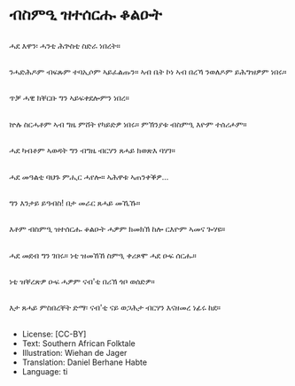 # ብስምዒ ዝተሰርሑ ቆልዑት

##
ሓደ እዋን፡ ሓንቲ ሕጕስቲ ስድራ ነበረት።

##
ንሓድሕዶም ብፍጹም ተባኢሶም ኣይፈልጡን። ኣብ ቤት ኮነ ኣብ በረኻ ንወለዶም ይሕግዝዎም ነበሩ።

##
ጥቓ ሓዊ ክቐርቡ ግን ኣይፍቀደሎምን ነበረ።

##
ኵሉ ስርሓቶም ኣብ ግዜ ምሸት የካይድዎ ነበሩ። ምኽንያቱ ብስምዒ እዮም ተሰሪሖም።

##
ሓደ ካብቶም ኣወዳት ግን ብግዜ ብርሃን ጸሓይ ክወጽእ ባሃገ።

##
ሓደ መዓልቲ ባህጉ ምሒር ሓየሎ። ኣሕዋቱ ኣጠንቀቕዎ...

##
ግን እንታይ ይዓብስ! በታ መራር ጸሓይ መኺኹ።

##
እቶም ብስምዒ ዝተሰርሑ ቆልዑት ሓዎም ክመክኽ ከሎ ርእዮም ኣመና ጐሃዩ።

##
ሓደ መደብ ግን ገበሩ። ነቲ ዝመኸኸ ስምዒ ቀሪጾሞ ሓደ ዑፍ ሰርሑ።

##
ነቲ ዝቐረጽዎ ዑፍ ሓዎም ናብ'ቲ በሪኽ ጎቦ ወሰድዎ።

##
እታ ጸሓይ ምስበረቐት ድማ፡ ናብ'ቲ ናይ ወጋሕታ ብርሃን እናዘመረ ነፊሩ ከደ።

##
* License: [CC-BY]
* Text: Southern African Folktale
* Illustration: Wiehan de Jager
* Translation: Daniel Berhane Habte
* Language: ti

